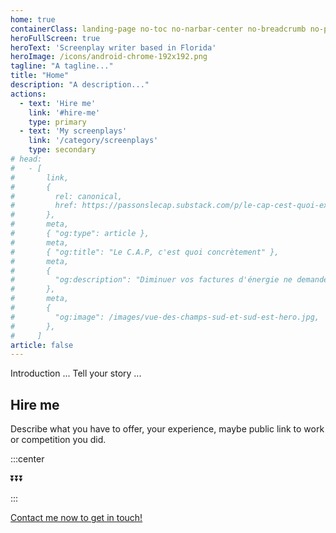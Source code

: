 ```yaml
---
home: true
containerClass: landing-page no-toc no-narbar-center no-breadcrumb no-page-info no-mobile-menu
heroFullScreen: true
heroText: 'Screenplay writer based in Florida'
heroImage: /icons/android-chrome-192x192.png
tagline: "A tagline..."
title: "Home"
description: "A description..."
actions:
  - text: 'Hire me'
    link: '#hire-me'
    type: primary
  - text: 'My screenplays'
    link: '/category/screenplays'
    type: secondary
# head:
#   - [
#       link,
#       {
#         rel: canonical,
#         href: https://passonslecap.substack.com/p/le-cap-cest-quoi-exactement,
#       },
#       meta,
#       { "og:type": article },
#       meta,
#       { "og:title": "Le C.A.P, c'est quoi concrètement" },
#       meta,
#       {
#         "og:description": "Diminuer vos factures d'énergie ne demande pas un gros investissement, contrairement à ce que certaines entreprises vous vendent réellement. Avec un petit investissement progressif et la bonne connaissance du sujet, vous économiserez dès aujourd'hui. Rejoignez-nous dans cette aventure",
#       },
#       meta,
#       {
#         "og:image": /images/vue-des-champs-sud-et-sud-est-hero.jpg,
#       },
#     ]
article: false
---
```


<!-- short description -->

Introduction ... Tell your story ...

## Hire me

Describe what you have to offer, your experience, maybe public link to work or competition you did.

:::center

⏬⏬⏬

:::

[Contact me now to get in touch!](page/contact-me/README.md)

